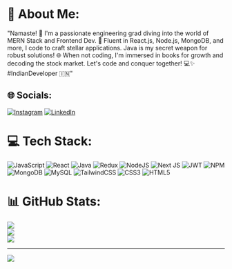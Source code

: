 # 💫 About Me:
"Namaste! 🙏 I'm a passionate engineering grad diving into the world of MERN Stack and Frontend Dev. 🚀 Fluent in React.js, Node.js, MongoDB, and more, I code to craft stellar applications. Java is my secret weapon for robust solutions! 🌐 When not coding, I'm immersed in books for growth and decoding the stock market. Let's code and conquer together! 💻✨ #IndianDeveloper 🇮🇳"


## 🌐 Socials:
[![Instagram](https://img.shields.io/badge/Instagram-%23E4405F.svg?logo=Instagram&logoColor=white)](https://instagram.com/black_droid_05) [![LinkedIn](https://img.shields.io/badge/LinkedIn-%230077B5.svg?logo=linkedin&logoColor=white)](https://linkedin.com/in/manu-hn) 

# 💻 Tech Stack:
![JavaScript](https://img.shields.io/badge/javascript-%23323330.svg?style=plastic&logo=javascript&logoColor=%23F7DF1E)  ![React](https://img.shields.io/badge/react-%2320232a.svg?style=plastic&logo=react&logoColor=%2361DAFB)  ![Java](https://img.shields.io/badge/java-%23ED8B00.svg?style=plastic&logo=openjdk&logoColor=white)  ![Redux](https://img.shields.io/badge/redux-%23593d88.svg?style=plastic&logo=redux&logoColor=white) ![NodeJS](https://img.shields.io/badge/node.js-6DA55F?style=plastic&logo=node.js&logoColor=white) ![Next JS](https://img.shields.io/badge/Next-black?style=plastic&logo=next.js&logoColor=white) ![JWT](https://img.shields.io/badge/JWT-black?style=plastic&logo=JSON%20web%20tokens) ![NPM](https://img.shields.io/badge/NPM-%23CB3837.svg?style=plastic&logo=npm&logoColor=white) ![MongoDB](https://img.shields.io/badge/MongoDB-%234ea94b.svg?style=plastic&logo=mongodb&logoColor=white) ![MySQL](https://img.shields.io/badge/mysql-%2300000f.svg?style=plastic&logo=mysql&logoColor=white) ![TailwindCSS](https://img.shields.io/badge/tailwindcss-%2338B2AC.svg?style=plastic&logo=tailwind-css&logoColor=white) ![CSS3](https://img.shields.io/badge/css3-%231572B6.svg?style=plastic&logo=css3&logoColor=white) ![HTML5](https://img.shields.io/badge/html5-%23E34F26.svg?style=plastic&logo=html5&logoColor=white)
# 📊 GitHub Stats:
![](https://github-readme-stats.vercel.app/api?username=manu-hn&theme=dark&hide_border=false&include_all_commits=false&count_private=false)<br/>
![](https://github-readme-streak-stats.herokuapp.com/?user=manu-hn&theme=dark&hide_border=false)<br/>
![](https://github-readme-stats.vercel.app/api/top-langs/?username=manu-hn&theme=dark&hide_border=false&include_all_commits=false&count_private=false&layout=compact)

---
[![](https://visitcount.itsvg.in/api?id=manu-hn&icon=2&color=0)](https://visitcount.itsvg.in)

<!-- Proudly created with GPRM ( https://gprm.itsvg.in ) -->
